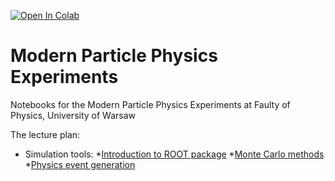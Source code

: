 [![Open In Colab](https://colab.research.google.com/assets/colab-badge.svg)](https://colab.research.google.com/github/akalinow/Modern_Particle_Physics_Experiments)


# Modern Particle Physics Experiments
Notebooks for the Modern Particle Physics Experiments at Faulty of Physics, University of Warsaw

The lecture plan:

* Simulation tools:
  *[Introduction to ROOT package](01_Introduction_to_ROOT.ipynb)
  *[Monte Carlo methods](02_Monte_Carlo_methods.ipynb)
  *[Physics event generation](03_Event_generation.ipynb)
